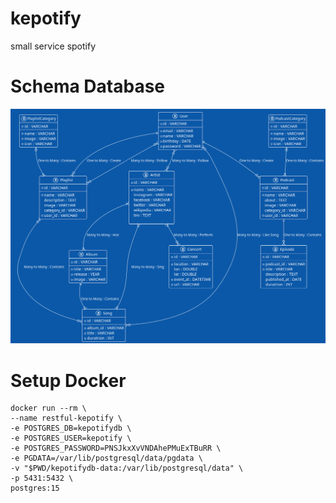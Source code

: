 # kepotify
small service spotify

# Schema Database
![schemadatabase](kepotify-0.png)

# Setup Docker
```shell
docker run --rm \
--name restful-kepotify \
-e POSTGRES_DB=kepotifydb \
-e POSTGRES_USER=kepotify \
-e POSTGRES_PASSWORD=PNSJkxXvVNDAhePMuExTBuRR \
-e PGDATA=/var/lib/postgresql/data/pgdata \
-v "$PWD/kepotifydb-data:/var/lib/postgresql/data" \
-p 5431:5432 \
postgres:15
```